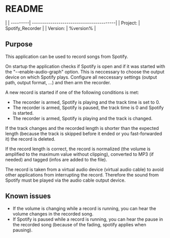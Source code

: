# README 

|
| ---------| -----------------------------------------|
| Project: | Spotify_Recorder                   |
| Version: | %version%                                |

## Purpose
This application can be used to record songs from Spotify.

On startup the application checks if Spotify is open and if it was started with the \"--enable-audio-graph\" option. This is neccessary to choose the output device on which Spotify plays.
Configure all neccessary settings (output path, output format, ...) and then arm the recorder.

A new record is started if one of the following conditions is met:
- The recorder is armed, Spotify is playing and the track time is set to 0.
- The recorder is armed, Spotify is paused, the track time is 0 and Spotify is started.
- The recorder is armed, Spotify is playing and the track is changed.

If the track changes and the recorded length is shorter than the expected length (because the track is skipped before it ended or you fast-forwarded it) the record is deleted.

If the record length is correct, the record is normalized (the volume is amplified to the maximum value without clipping), converted to MP3 (if needed) and tagged (infos are added to the file).

The record is taken from a virtual audio device (virtual audio cable) to avoid other applications from interrupting the record. Therefore the sound from Spotify must be played via the audio cable output device.

## Known issues
- If the volume is changing while a record is running, you can hear the volume changes in the recorded song.
- If Spotify is paused while a record is running, you can hear the pause in the recorded song (because of the fading, spotify applies when pausing).